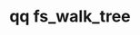 ---
category: fs
command: fs_walk_tree
keywords: qq, qq_cli, fs_walk_tree
optional_options:
- alternate: []
  help: Tree root path
  name: --path
  required: false
- alternate: []
  help: Snapshot ID to read from
  name: --snapshot
  required: false
- alternate: []
  help: Only display files
  name: --file-only
  required: false
- alternate: []
  help: Only display directories
  name: --directory-only
  required: false
- alternate: []
  help: Only display symlinks
  name: --symlink-only
  required: false
- alternate: []
  help: Display detailed owner and group information
  name: --display-ownership
  required: false
- alternate: []
  help: Display all attributes
  name: --display-all-attributes
  required: false
- alternate: []
  help: Output a file at the specified path instead of stdout
  name: --output-file
  required: false
- alternate: []
  help: The maximum layers to traverse down the tree, starting from the path specified.
    For example, if the file tree is /dir/file, running the command with max-depth
    of 1 from root will yield / and /dir
  name: --max-depth
  required: false
permalink: /qq-cli-command-guide/fs/fs_walk_tree.html
positional_options: []
sidebar: qq_cli_command_reference_sidebar
summary: This section explains how to use the <code>qq fs_walk_tree</code> command.
synopsis: Walk file system tree
title: qq fs_walk_tree
usage: "qq fs_walk_tree [-h] [--path PATH] [--snapshot SNAPSHOT] [--file-only | --directory-only\
  \ | --symlink-only]\n    [--display-ownership | --display-all-attributes] [--output-file\
  \ OUTPUT_FILE] [--max-depth MAX_DEPTH]"
zendesk_source: qq CLI Command Guide

---